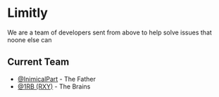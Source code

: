 # Limitly
We are a team of developers sent from above to help solve issues that noone else can

## Current Team
* [@InimicalPart](https://github.com/InimicalPart) - The Father
* [@1RB (RXY)](https://github.com/1RB) - The Brains
